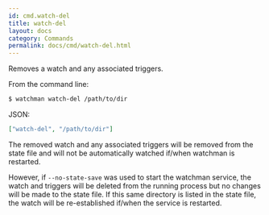 ```yaml
---
id: cmd.watch-del
title: watch-del
layout: docs
category: Commands
permalink: docs/cmd/watch-del.html
---
```


Removes a watch and any associated triggers.

From the command line:

```bash
$ watchman watch-del /path/to/dir
```

JSON:

```json
["watch-del", "/path/to/dir"]
```

The removed watch and any associated triggers will be removed from the state
file and will not be automatically watched if/when watchman is restarted.

However, if `--no-state-save` was used to start the watchman service, the watch
and triggers will be deleted from the running process but no changes will be
made to the state file.  If this same directory is listed in the state file,
the watch will be re-established if/when the service is restarted.
